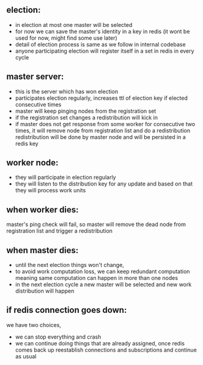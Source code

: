 
election:
--------
- in election at most one master will be selected
- for now we can save the master's identity in a key in redis (it wont be used for now, might find some use later) 
- detail of election process is same as we follow in internal codebase
- anyone participating election will register itself in a set in redis in every cycle


master server:
-------------
- this is the server which has won election
- participates election regularly, increases ttl of election key if elected consecutive times
- master will keep pinging nodes from the registration set
- if the registration set changes a redistribution will kick in
- if master does not get response from some worker for consecutive two times, it will remove node from registration list and do a redistribution
redistribution will be done by master node and will be persisted in a redis key


worker node:
-----------
- they will participate in election regularly
- they will listen to the distribution key for any update and based on that they will process work units


when worker dies:
----------------
master's ping check will fail, so master will remove the dead node from registration list and trigger a redistribution


when master dies:
----------------
- until the next election things won't change, 
- to avoid work computation loss, we can keep redundant computation meaning same computation can happen in more than one nodes
- in the next election cycle a new master will be selected and new work distribution will happen


if redis connection goes down:
-----------------------------
we have two choices, 
 - we can stop everything and crash
 - we can continue doing things that are already assigned, 
   once redis comes back up reestablish connections and subscriptions and continue as usual